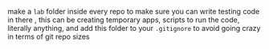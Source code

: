 make a `lab` folder inside every repo to make sure you can write testing code in there , this can be creating temporary apps, scripts to run the code, literally anything, and add this folder to your `.gitignore` to avoid going crazy in terms of git repo sizes

